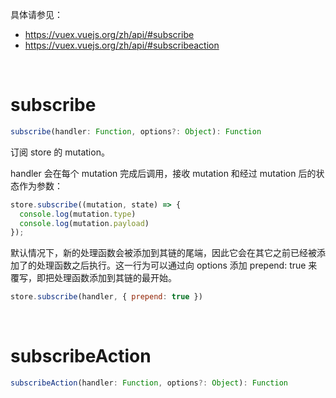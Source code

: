 具体请参见：
- https://vuex.vuejs.org/zh/api/#subscribe 
- https://vuex.vuejs.org/zh/api/#subscribeaction

<br>

# subscribe

```js
subscribe(handler: Function, options?: Object): Function
```
订阅 store 的 mutation。 

handler 会在每个 mutation 完成后调用，接收 mutation 和经过 mutation 后的状态作为参数：

```js
store.subscribe((mutation, state) => {
  console.log(mutation.type)
  console.log(mutation.payload)
});
```
默认情况下，新的处理函数会被添加到其链的尾端，因此它会在其它之前已经被添加了的处理函数之后执行。这一行为可以通过向 options 添加 prepend: true 来覆写，即把处理函数添加到其链的最开始。

```js
store.subscribe(handler, { prepend: true })
```

<br>

# subscribeAction

```js
subscribeAction(handler: Function, options?: Object): Function
```


